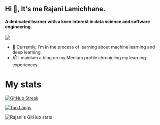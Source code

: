## Hi 👋, It's me Rajani Lamichhane.
 #### A dedicated learner with a keen interest in data science and software engineering.

![](https://komarev.com/ghpvc/?username=Rajani1-tech&style=plastic&color=brightgreen&base=1000)


- 🌱 Currently, I'm in the process of learning about machine learning and deep learning.
- 📫 I maintain a blog on my Medium profile chronicling my learning experiences.



# My stats
 [![GitHub Streak](http://github-readme-streak-stats.herokuapp.com?user=Rajani1-tech&theme=dark&background=000000)](https://git.io/streak-stats)



[![Top Langs](https://github-readme-stats.vercel.app/api/top-langs/?username=Rajani1-tech&layout=compact&theme=vision-friendly-dark)](https://github.com/anuraghazra/github-readme-stats)



![Rajani's GitHub stats](https://github-readme-stats.vercel.app/api?username=Rajani1-tech&theme=gruvbox&hide=prs)
